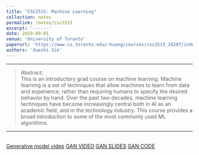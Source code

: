 ```yaml
---
title: "CSC2515: Machine Learning"
collection: notes
permalink: /notes/csc2515
excerpt: '------'
date: 2019-09-01
venue: 'University of Toronto'
paperurl: 'https://www.cs.toronto.edu/~huang/courses/csc2515_2020f/index.html'
authors: 'Xuezhi Xie'
---
```


------

>Abstract: <br/>This is an introductory grad course on machine learning. Machine learning is a set of techniques that allow machines to learn from data and experience, rather than requiring humans to specify the desired behavior by hand. Over the past two decades, machine learning techniques have become increasingly central both in AI as an academic field, and in the technology industry. This course provides a broad introduction to some of the most commonly used ML algorithms.

---
<br/>[Generative model video](https://sites.google.com/view/berkeley-cs294-158-sp20/home)  [GAN VIDEO](https://www.youtube.com/watch?v=1CT-kxjYbFU&list=PLuqhl4iqeAZZAArMx52S7kIFRwT74Td66&index=26&t=100s)
[GAN SLIDES](https://drive.google.com/open?id=1kZJ3RBfD-vnwOZQYlpH4qbTcICUcYhK0UXEQlnl3h4g) [GAN CODE](https://www.google.com/url?q=https%3A%2F%2Fgithub.com%2Frll%2Fdeepul%2Fblob%2Fmaster%2Fdemos%2Flecture5_gan_models_demos.ipynb&sa=D&sntz=1&usg=AFQjCNFpu22Da43Gj29-Y2QRRWCQif5Z2A)     
<!-- <br/>This is the link for [course materials](https://docs.google.com/document/d/1eLb4z2rfmJHW_gxL7vmrETSpkg_RI17sumpNnyHZg_Y/edit)
 -->

